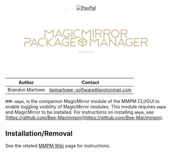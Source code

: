 <p align="center">
  <!-- badges start -->
  <a href="https://www.paypal.com/cgi-bin/webscr?cmd=_donations&business=L2ML7F8DTMAT2&currency_code=USD&source=ur" target="_blank">
    <img src="https://img.shields.io/badge/Donate-PayPal-green.svg" alt="PayPal">
  </a>
  <!-- badges end -->

  <a href="https://www.paypal.com/cgi-bin/webscr?cmd=_donations&business=L2ML7F8DTMAT2&currency_code=USD&source=ur" target="_blank">
    <img src="assets/MagicMirrorPackageManager.svg" alt="MagicMirror Package Manager">
  </a>
</p>

| Author          | Contact                           |
| --------------- | --------------------------------- |
| Brandon Marlowe | bpmarlowe-software@protonmail.com |

`MMM-mmpm`, is the companion MagicMirror module of the MMPM CLI/GUI to enable toggling visibility of
MagicMirror modules. This module requires `mmpm` and MagicMirror to be installed. For instructions
on installing `mmpm`, see [https://github.com/Bee-Mar/mmpm](https://github.com/Bee-Mar/mmpm).

## Installation/Removal

See the related [MMPM Wiki](https://github.com/Bee-Mar/mmpm/wiki/Status,-Hide,-Show-MagicMirror-Modules) page for
instructions.

